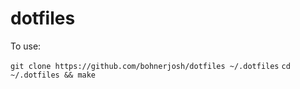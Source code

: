 # dotfiles

To use:

`git clone https://github.com/bohnerjosh/dotfiles ~/.dotfiles`
`cd ~/.dotfiles && make`
